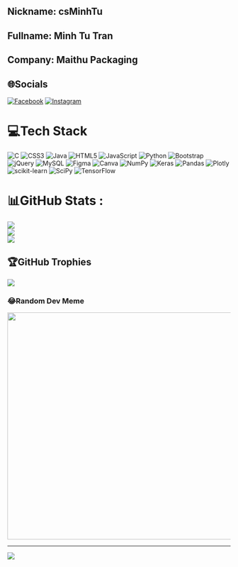 ## Nickname: csMinhTu
## Fullname: Minh Tu Tran
## Company: Maithu Packaging
## 🌐Socials
[![Facebook](https://img.shields.io/badge/Facebook-%231877F2.svg?logo=Facebook&logoColor=white)](https://facebook.com/https://www.facebook.com/tranminh.tu.73/) [![Instagram](https://img.shields.io/badge/Instagram-%23E4405F.svg?logo=Instagram&logoColor=white)](https://instagram.com/https://www.instagram.com/mtu_tech/) 

# 💻Tech Stack
![C](https://img.shields.io/badge/c-%2300599C.svg?style=flat&logo=c&logoColor=white) ![CSS3](https://img.shields.io/badge/css3-%231572B6.svg?style=flat&logo=css3&logoColor=white) ![Java](https://img.shields.io/badge/java-%23ED8B00.svg?style=flat&logo=java&logoColor=white) ![HTML5](https://img.shields.io/badge/html5-%23E34F26.svg?style=flat&logo=html5&logoColor=white) ![JavaScript](https://img.shields.io/badge/javascript-%23323330.svg?style=flat&logo=javascript&logoColor=%23F7DF1E) ![Python](https://img.shields.io/badge/python-3670A0?style=flat&logo=python&logoColor=ffdd54) ![Bootstrap](https://img.shields.io/badge/bootstrap-%23563D7C.svg?style=flat&logo=bootstrap&logoColor=white) ![jQuery](https://img.shields.io/badge/jquery-%230769AD.svg?style=flat&logo=jquery&logoColor=white) ![MySQL](https://img.shields.io/badge/mysql-%2300f.svg?style=flat&logo=mysql&logoColor=white) 	![Figma](https://img.shields.io/badge/figma-%23F24E1E.svg?style=flat&logo=figma&logoColor=white) ![Canva](https://img.shields.io/badge/Canva-%2300C4CC.svg?style=flat&logo=Canva&logoColor=white) ![NumPy](https://img.shields.io/badge/numpy-%23013243.svg?style=flat&logo=numpy&logoColor=white) ![Keras](https://img.shields.io/badge/Keras-%23D00000.svg?style=flat&logo=Keras&logoColor=white) ![Pandas](https://img.shields.io/badge/pandas-%23150458.svg?style=flat&logo=pandas&logoColor=white) ![Plotly](https://img.shields.io/badge/Plotly-%233F4F75.svg?style=flat&logo=plotly&logoColor=white) ![scikit-learn](https://img.shields.io/badge/scikit--learn-%23F7931E.svg?style=flat&logo=scikit-learn&logoColor=white) ![SciPy](https://img.shields.io/badge/SciPy-%230C55A5.svg?style=flat&logo=scipy&logoColor=%white) ![TensorFlow](https://img.shields.io/badge/TensorFlow-%23FF6F00.svg?style=flat&logo=TensorFlow&logoColor=white)
# 📊GitHub Stats :
![](https://github-readme-stats.vercel.app/api?username=MtuCS&theme=radical&hide_border=false&include_all_commits=false&count_private=false)<br/>
![](https://github-readme-streak-stats.herokuapp.com/?user=MtuCS&theme=radical&hide_border=false)<br/>
![](https://github-readme-stats.vercel.app/api/top-langs/?username=MtuCS&theme=radical&hide_border=false&include_all_commits=false&count_private=false&layout=compact)

## 🏆GitHub Trophies
![](https://github-trophies.vercel.app/?username=MtuCS&theme=radical&no-frame=false&no-bg=false&margin-w=4)

### 😂Random Dev Meme
<img src="https://www.google.com/url?sa=i&url=https%3A%2F%2Fforms.app%2Fen%2Fblog%2Ffunny-developer-memes&psig=AOvVaw21rs0uLCpFRMOA2zSFxzGt&ust=1725982231716000&source=images&cd=vfe&opi=89978449&ved=0CBQQjRxqFwoTCPiOu4KXtogDFQAAAAAdAAAAABAE
" width="512px"/>

---
[![](https://visitcount.itsvg.in/api?id=MtuCS&icon=0&color=0)](https://visitcount.itsvg.in)
